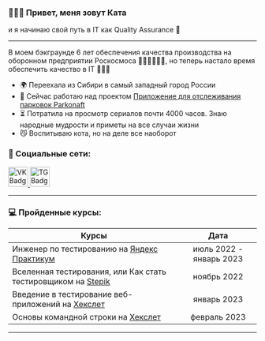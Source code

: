 <h3>🙋🏼‍♀️   Привет, 
меня зовут Ката  </h3

и я начинаю свой путь в IT как Quality Assurance 🐣

___

В моем бэкграунде 6 лет обеспечения качества производства на оборонном предприятии Роскосмоса 👩🏼‍🔧👩🏼‍🚀, но теперь настало время обеспечить качество в IT 🦸🏼‍♀️



* 🌍  Переехала из Сибири в самый западный город России
* 🚀  Сейчас работаю над проектом [Приложение для отслеживания парковок Parkonaft](http://github.com/car-parking-tracking)
* ⏳  Потратила на просмотр сериалов почти 4000 часов. Знаю народные мудрости и приметы на все случаи жизни
* 😼  Воспитываю кота, но на деле все наоборот

### 🐾 Социальные сети:

<div id="badges">
    <a href="https://vk.com/id348173105" target="_blank">
      <img src="https://cdn-icons-png.flaticon.com/512/145/145813.png" width="40" height="40" alt="VK Badge"/>
    </a>
    <a href="https://t.me/katesibi" target="_blank">
      <img src="https://upload.wikimedia.org/wikipedia/commons/thumb/8/82/Telegram_logo.svg/1024px-Telegram_logo.svg.png" width="40" height="40" alt="TG Badge"/>
    </a>
  </div>

---

### 💻 Пройденные курсы:

| Курсы                                                           | Дата              |
| ----------------------------------------------------------------| :---------------: |
| Инженер по тестированию на [Яндекс Практикум](https://practicum.yandex.ru/profile/qa-engineer/)          | июль 2022 - январь 2023 |
| Вселенная тестирования, или Как стать тестировщиком на [Stepik](https://stepik.org/course/118842/info)   | ноябрь 2022             |  
|Введение в тестирование веб-приложений на [Хекслет](https://ru.hexlet.io/courses/web-testing-basics)      | январь 2023             | 
|Основы командной строки на [Хекслет](https://ru.hexlet.io/courses/cli-basics)                             | февраль 2023            |

--- 
